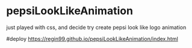 # pepsiLookLikeAnimation
just played with css, and decide try create pepsi look like logo animation

#deploy https://regin99.github.io/pepsiLookLikeAnimation/index.html
